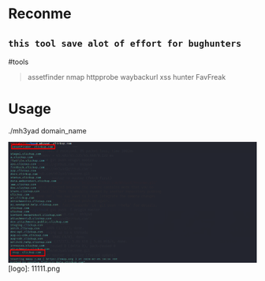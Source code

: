# Reconme
`this tool save alot of effort for bughunters`
---
#tools
> assetfinder
> nmap
> httpprobe
> waybackurl
> xss hunter
> FavFreak

# Usage
./mh3yad domain_name

![alt text](11111.png "active direcorty")
[logo]: 11111.png

